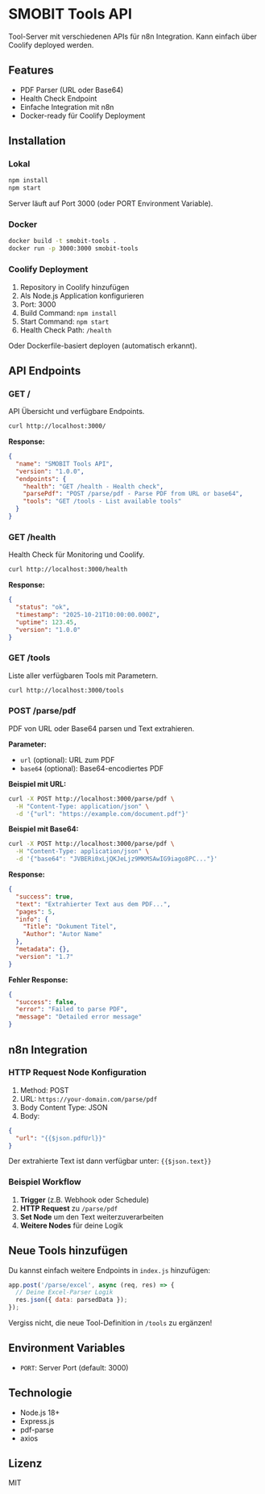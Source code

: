 # SMOBIT Tools API

Tool-Server mit verschiedenen APIs für n8n Integration. Kann einfach über Coolify deployed werden.

## Features

- PDF Parser (URL oder Base64)
- Health Check Endpoint
- Einfache Integration mit n8n
- Docker-ready für Coolify Deployment

## Installation

### Lokal

```bash
npm install
npm start
```

Server läuft auf Port 3000 (oder PORT Environment Variable).

### Docker

```bash
docker build -t smobit-tools .
docker run -p 3000:3000 smobit-tools
```

### Coolify Deployment

1. Repository in Coolify hinzufügen
2. Als Node.js Application konfigurieren
3. Port: 3000
4. Build Command: `npm install`
5. Start Command: `npm start`
6. Health Check Path: `/health`

Oder Dockerfile-basiert deployen (automatisch erkannt).

## API Endpoints

### GET /

API Übersicht und verfügbare Endpoints.

```bash
curl http://localhost:3000/
```

**Response:**
```json
{
  "name": "SMOBIT Tools API",
  "version": "1.0.0",
  "endpoints": {
    "health": "GET /health - Health check",
    "parsePdf": "POST /parse/pdf - Parse PDF from URL or base64",
    "tools": "GET /tools - List available tools"
  }
}
```

### GET /health

Health Check für Monitoring und Coolify.

```bash
curl http://localhost:3000/health
```

**Response:**
```json
{
  "status": "ok",
  "timestamp": "2025-10-21T10:00:00.000Z",
  "uptime": 123.45,
  "version": "1.0.0"
}
```

### GET /tools

Liste aller verfügbaren Tools mit Parametern.

```bash
curl http://localhost:3000/tools
```

### POST /parse/pdf

PDF von URL oder Base64 parsen und Text extrahieren.

**Parameter:**
- `url` (optional): URL zum PDF
- `base64` (optional): Base64-encodiertes PDF

**Beispiel mit URL:**
```bash
curl -X POST http://localhost:3000/parse/pdf \
  -H "Content-Type: application/json" \
  -d '{"url": "https://example.com/document.pdf"}'
```

**Beispiel mit Base64:**
```bash
curl -X POST http://localhost:3000/parse/pdf \
  -H "Content-Type: application/json" \
  -d '{"base64": "JVBERi0xLjQKJeLjz9MKMSAwIG9iago8PC..."}'
```

**Response:**
```json
{
  "success": true,
  "text": "Extrahierter Text aus dem PDF...",
  "pages": 5,
  "info": {
    "Title": "Dokument Titel",
    "Author": "Autor Name"
  },
  "metadata": {},
  "version": "1.7"
}
```

**Fehler Response:**
```json
{
  "success": false,
  "error": "Failed to parse PDF",
  "message": "Detailed error message"
}
```

## n8n Integration

### HTTP Request Node Konfiguration

1. Method: POST
2. URL: `https://your-domain.com/parse/pdf`
3. Body Content Type: JSON
4. Body:
```json
{
  "url": "{{$json.pdfUrl}}"
}
```

Der extrahierte Text ist dann verfügbar unter: `{{$json.text}}`

### Beispiel Workflow

1. **Trigger** (z.B. Webhook oder Schedule)
2. **HTTP Request** zu `/parse/pdf`
3. **Set Node** um den Text weiterzuverarbeiten
4. **Weitere Nodes** für deine Logik

## Neue Tools hinzufügen

Du kannst einfach weitere Endpoints in `index.js` hinzufügen:

```javascript
app.post('/parse/excel', async (req, res) => {
  // Deine Excel-Parser Logik
  res.json({ data: parsedData });
});
```

Vergiss nicht, die neue Tool-Definition in `/tools` zu ergänzen!

## Environment Variables

- `PORT`: Server Port (default: 3000)

## Technologie

- Node.js 18+
- Express.js
- pdf-parse
- axios

## Lizenz

MIT